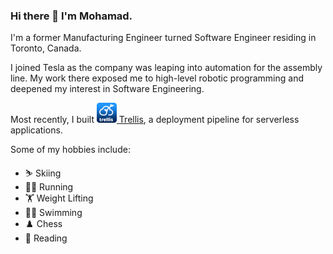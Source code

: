 ### Hi there 👋 I'm Mohamad.

I'm a former Manufacturing Engineer turned Software Engineer residing in Toronto, Canada.

I joined Tesla as the company was leaping into automation for the assembly line. My work there exposed me to high-level robotic programming and deepened my interest in Software Engineering.

Most recently, I built [![Trellis](https://github.com/Trellis-Deployment/trellis/blob/main/client/src/Resources/favicon-32x32.png) Trellis](https://trellis-deployment.github.io/), a deployment pipeline for serverless applications.

Some of my hobbies include:

- :skier: Skiing
- :running_man: Running
- :weight_lifting: Weight Lifting
- :swimming_man: Swimming
- :chess_pawn: Chess
- :book: Reading

<!--
**melchanti/melchanti** is a ✨ _special_ ✨ repository because its `README.md` (this file) appears on your GitHub profile.

Here are some ideas to get you started:

- 🔭 I’m currently working on ...
- 🌱 I’m currently learning ...
- 👯 I’m looking to collaborate on ...
- 🤔 I’m looking for help with ...
- 💬 Ask me about ...
- 📫 How to reach me: ...
- 😄 Pronouns: ...
- ⚡ Fun fact: ...
-->
